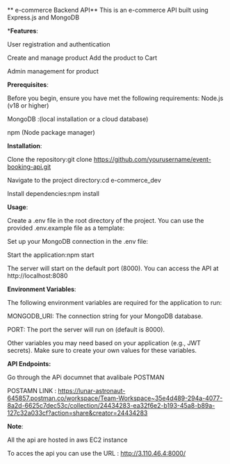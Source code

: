 ** e-commerce Backend  API**
This is an e-commerce API built using Express.js and MongoDB

***Features**:

User registration and authentication

Create and manage product
Add the product to Cart 

Admin management for product

**Prerequisites**:

Before you begin, ensure you have met the following requirements:
Node.js (v18 or higher)

MongoDB :(local installation or a cloud database)

npm (Node package manager)

**Installation**: 

Clone the repository:git clone https://github.com/yourusername/event-booking-api.git

Navigate to the project directory:cd e-commerce_dev

Install dependencies:npm install

**Usage**:

Create a .env file in the root directory of the project. You can use the provided .env.example file as a template:

Set up your MongoDB connection in the .env file:

Start the application:npm start

The server will start on the default port (8000). You can access the API at http://localhost:8080

**Environment Variables**:

The following environment variables are required for the application to run:

MONGODB_URI: The connection string for your MongoDB database.

PORT: The port the server will run on (default is 8000).

Other variables you may need based on your application (e.g., JWT secrets).
Make sure to create your own values for these variables.

**API Endpoints:**

Go through the APi documnet that avalibale  POSTMAN 

POSTAMN LINK : https://lunar-astronaut-645857.postman.co/workspace/Team-Workspace~35e4d489-294a-4077-8a2d-6625c7dec53c/collection/24434283-ea32f6e2-b193-45a8-b89a-127c32a033cf?action=share&creator=24434283

**Note**: 

All the api are hosted in aws EC2 instance 

To acces the api you can use the URL : http://3.110.46.4:8000/


